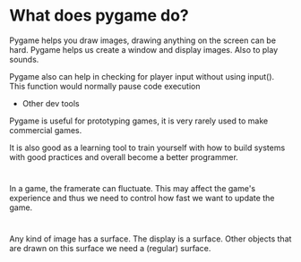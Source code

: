 # What does pygame do?

Pygame helps you draw images, drawing anything on the screen can be hard. Pygame helps us create a window and display images. Also to play sounds.

Pygame also can help in checking for player input without using input(). This function would normally pause code execution

+ Other dev tools

Pygame is useful for prototyping games, it is very rarely used to make commercial games.

It is also good as a learning tool to train yourself with how to build systems with good practices and overall become a better programmer.

# 

In a game, the framerate can fluctuate. This may affect the game's experience and thus we need to control how fast we want to update the game.

#

Any kind of image has a surface. The display is a surface. Other objects that are drawn on this surface we need a (regular) surface.

